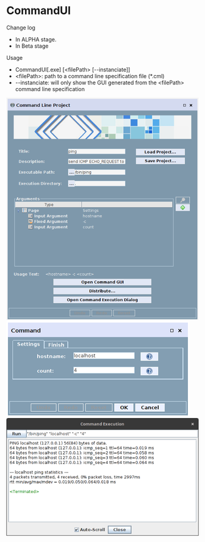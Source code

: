 CommandUI
=========

Change log
- In ALPHA stage.
- In Beta stage

Usage
- CommandUI[.exe] [&lt;filePath&gt; [--instanciate]]
- &lt;filePath&gt;: path to a command line specification file (*.cml)
- --instanciate: will only show the GUI generated from the &lt;filePath&gt; command line specification


![CommandLineEditor](/command-ui/misc/screenshots/CommandLineEditor.png?raw=true)
![CommandLinePlayer](/command-ui/misc/screenshots/CommandLinePlayer.png?raw=true)
![CommandRunner](/command-ui/misc/screenshots/CommandRunner.png?raw=true)

